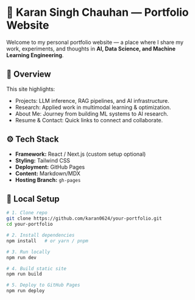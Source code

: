 # 🧠 Karan Singh Chauhan — Portfolio Website

Welcome to my personal portfolio website — a place where I share my work, experiments, and thoughts in **AI, Data Science, and Machine Learning Engineering**.

## 🚀 Overview
This site highlights:
- Projects: LLM inference, RAG pipelines, and AI infrastructure.
- Research: Applied work in multimodal learning & optimization.
- About Me: Journey from building ML systems to AI research.
- Resume & Contact: Quick links to connect and collaborate.

## ⚙️ Tech Stack
- **Framework:** React / Next.js (custom setup optional)
- **Styling:** Tailwind CSS
- **Deployment:** GitHub Pages
- **Content:** Markdown/MDX
- **Hosting Branch:** `gh-pages`

## 🔧 Local Setup
```bash
# 1. Clone repo
git clone https://github.com/karan0624/your-portfolio.git
cd your-portfolio

# 2. Install dependencies
npm install   # or yarn / pnpm

# 3. Run locally
npm run dev

# 4. Build static site
npm run build

# 5. Deploy to GitHub Pages
npm run deploy

